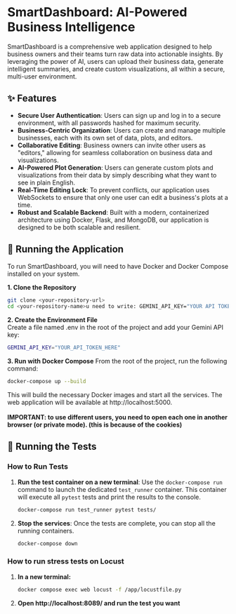 # SmartDashboard: AI-Powered Business Intelligence

SmartDashboard is a comprehensive web application designed to help business owners and their teams turn raw data into actionable insights. By leveraging the power of AI, users can upload their business data, generate intelligent summaries, and create custom visualizations, all within a secure, multi-user environment.

## ✨ Features

* **Secure User Authentication**: Users can sign up and log in to a secure environment, with all passwords hashed for maximum security.
* **Business-Centric Organization**: Users can create and manage multiple businesses, each with its own set of data, plots, and editors.
* **Collaborative Editing**: Business owners can invite other users as "editors," allowing for seamless collaboration on business data and visualizations.
* **AI-Powered Plot Generation**: Users can generate custom plots and visualizations from their data by simply describing what they want to see in plain English.
* **Real-Time Editing Lock**: To prevent conflicts, our application uses WebSockets to ensure that only one user can edit a business's plots at a time.
* **Robust and Scalable Backend**: Built with a modern, containerized architecture using Docker, Flask, and MongoDB, our application is designed to be both scalable and resilient.

## 🚀 Running the Application

To run SmartDashboard, you will need to have Docker and Docker Compose installed on your system.

**1. Clone the Repository**
```bash
git clone <your-repository-url>
cd <your-repository-name>u need to write: GEMINI_API_KEY="YOUR API TOKEN FROM GEMINI API"
```

**2. Create the Environment File** <br>
Create a file named .env in the root of the project and add your Gemini API key:
```bash
GEMINI_API_KEY="YOUR_API_TOKEN_HERE"
```
**3. Run with Docker Compose**
From the root of the project, run the following command:
```bash
docker-compose up --build
```
This will build the necessary Docker images and start all the services. The web application will be available at http://localhost:5000.
<br><br>
**IMPORTANT: to use different users, you need to open each one in another browser (or private mode). (this is because of the cookies)**
<br>
## **🧪 Running the Tests**<br> 

### How to Run Tests
1. **Run the test container on a new terminal**: Use the `docker-compose run` command to launch the dedicated `test_runner` container. This container will execute all `pytest` tests and print the results to the console.
    ```bash
    docker-compose run test_runner pytest tests/
    ```

2. **Stop the services**: Once the tests are complete, you can stop all the running containers.
    ```bash
    docker-compose down
    ```
### How to run stress tests on Locust
1. **In a new terminal:**
    ```bash
    docker compose exec web locust -f /app/locustfile.py
    ```
2. **Open http://localhost:8089/ and run the test you want**